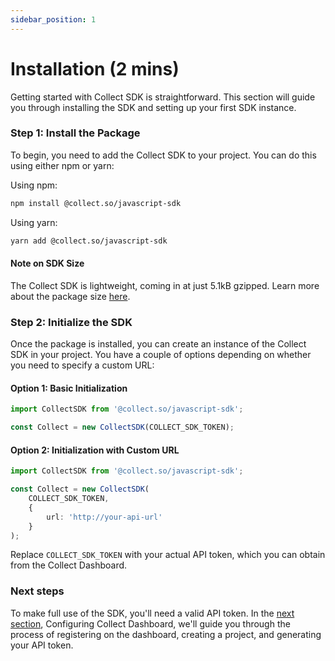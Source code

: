 ```yaml
---
sidebar_position: 1
---
```

# Installation (2 mins)
Getting started with Collect SDK is straightforward. This section will guide you through installing the SDK and setting up your first SDK instance.

### Step 1: Install the Package

To begin, you need to add the Collect SDK to your project. You can do this using either npm or yarn:

Using npm:

```bash
npm install @collect.so/javascript-sdk
```

Using yarn: 
```bash
yarn add @collect.so/javascript-sdk
```

#### Note on SDK Size
The Collect SDK is lightweight, coming in at just 5.1kB gzipped. Learn more about the package size [here](https://pkg-size.dev/@collect.so%2Fjavascript-sdk).

### Step 2: Initialize the SDK
Once the package is installed, you can create an instance of the Collect SDK in your project. You have a couple of options depending on whether you need to specify a custom URL:

#### Option 1: Basic Initialization
```typescript
import CollectSDK from '@collect.so/javascript-sdk';

const Collect = new CollectSDK(COLLECT_SDK_TOKEN);
```
#### Option 2: Initialization with Custom URL
```typescript
import CollectSDK from '@collect.so/javascript-sdk';

const Collect = new CollectSDK(
    COLLECT_SDK_TOKEN,
    {
        url: 'http://your-api-url'
    }
);
```

Replace `COLLECT_SDK_TOKEN` with your actual API token, which you can obtain from the Collect Dashboard.

### Next steps
To make full use of the SDK, you'll need a valid API token. In the [next section](/quick-start/dashboard), Configuring Collect Dashboard, we'll guide you through the process of registering on the dashboard, creating a project, and generating your API token.